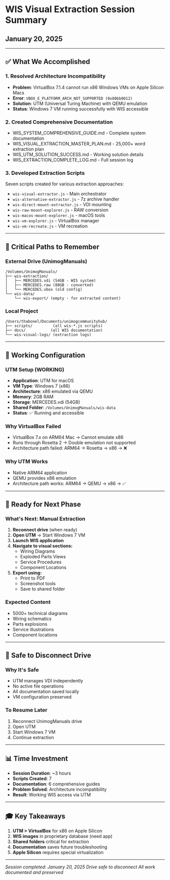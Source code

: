 # WIS Visual Extraction Session Summary
## January 20, 2025

---

## ✅ What We Accomplished

### 1. Resolved Architecture Incompatibility
- **Problem**: VirtualBox 7.1.4 cannot run x86 Windows VMs on Apple Silicon Macs
- **Error**: `VBOX_E_PLATFORM_ARCH_NOT_SUPPORTED (0x80bb0012)`  
- **Solution**: UTM (Universal Turing Machine) with QEMU emulation
- **Status**: Windows 7 VM running successfully with WIS accessible

### 2. Created Comprehensive Documentation
- WIS_SYSTEM_COMPREHENSIVE_GUIDE.md - Complete system documentation
- WIS_VISUAL_EXTRACTION_MASTER_PLAN.md - 25,000+ word extraction plan
- WIS_UTM_SOLUTION_SUCCESS.md - Working solution details
- WIS_EXTRACTION_COMPLETE_LOG.md - Full session log

### 3. Developed Extraction Scripts
Seven scripts created for various extraction approaches:
- `wis-visual-extractor.js` - Main orchestrator
- `wis-alternative-extractor.js` - 7z archive handler
- `wis-direct-mount-extractor.js` - VDI mounting
- `wis-raw-mount-explorer.js` - RAW conversion
- `wis-macos-mount-explorer.js` - macOS tools
- `wis-vm-explorer.js` - VirtualBox manager
- `wis-vm-recreate.js` - VM recreation

---

## 📁 Critical Paths to Remember

### External Drive (UnimogManuals)
```
/Volumes/UnimogManuals/
├── wis-extraction/
│   ├── MERCEDES.vdi (54GB - WIS system)
│   ├── MERCEDES.raw (88GB - converted)
│   └── MERCEDES.vbox (old config)
└── wis-data/
    └── wis-export/ (empty - for extracted content)
```

### Local Project
```
/Users/thabonel/Documents/unimogcommunityhub/
├── scripts/         (all wis-*.js scripts)
├── docs/           (all WIS documentation)
└── wis-visual-logs/ (extraction logs)
```

---

## 🔧 Working Configuration

### UTM Setup (WORKING)
- **Application**: UTM for macOS
- **VM Type**: Windows 7 (x86)
- **Architecture**: x86 emulated via QEMU
- **Memory**: 2GB RAM
- **Storage**: MERCEDES.vdi (54GB)
- **Shared Folder**: `/Volumes/UnimogManuals/wis-data`
- **Status**: ✅ Running and accessible

### Why VirtualBox Failed
- VirtualBox 7.x on ARM64 Mac → Cannot emulate x86
- Runs through Rosetta 2 → Double emulation not supported
- Architecture path failed: ARM64 → Rosetta → x86 → ❌

### Why UTM Works
- Native ARM64 application
- QEMU provides x86 emulation
- Architecture path works: ARM64 → QEMU → x86 → ✅

---

## 🎯 Ready for Next Phase

### What's Next: Manual Extraction
1. **Reconnect drive** (when ready)
2. **Open UTM** → Start Windows 7 VM
3. **Launch WIS application**
4. **Navigate to visual sections:**
   - Wiring Diagrams
   - Exploded Parts Views
   - Service Procedures
   - Component Locations
5. **Export using:**
   - Print to PDF
   - Screenshot tools
   - Save to shared folder

### Expected Content
- 5000+ technical diagrams
- Wiring schematics
- Parts explosions
- Service illustrations
- Component locations

---

## 💾 Safe to Disconnect Drive

### Why It's Safe
- UTM manages VDI independently
- No active file operations
- All documentation saved locally
- VM configuration preserved

### To Resume Later
1. Reconnect UnimogManuals drive
2. Open UTM
3. Start Windows 7 VM
4. Continue extraction

---

## 📊 Time Investment

- **Session Duration**: ~3 hours
- **Scripts Created**: 7
- **Documentation**: 6 comprehensive guides
- **Problem Solved**: Architecture incompatibility
- **Result**: Working WIS access via UTM

---

## 🎓 Key Takeaways

1. **UTM > VirtualBox** for x86 on Apple Silicon
2. **WIS images** in proprietary database (need app)
3. **Shared folders** critical for extraction
4. **Documentation** saves future troubleshooting
5. **Apple Silicon** requires special virtualization

---

*Session completed: January 20, 2025*
*Drive safe to disconnect*
*All work documented and preserved*